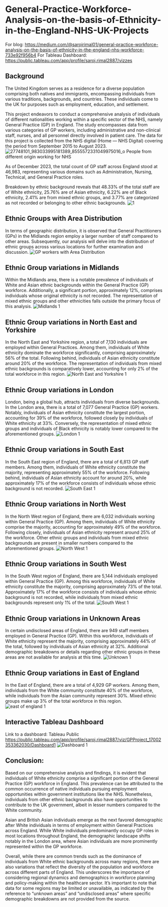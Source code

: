 # General-Practice-Workforce-Analysis-on-the-basis-of-Ethnicity-in-the-England-NHS-UK-Projects
For blog: https://medium.com/@sarojrimal01/general-practice-workforce-analysis-on-the-basis-of-ethnicity-in-the-england-nhs-workforce-733e92f956b4
For Tableau Dashboard: https://public.tableau.com/app/profile/saroj.rimal2887/vizzes

## Background
The United Kingdom serves as a residence for a diverse population comprising both natives and immigrants, encompassing individuals from various traditions, backgrounds, and countries. These individuals come to the UK for purposes such as employment, education, and settlement.

This project endeavors to conduct a comprehensive analysis of individuals of different nationalities working within a specific sector of the NHS, namely General Practice (GP) in England. The study encompasses data from various categories of GP workers, including administrative and non-clinical staff, nurses, and all personnel directly involved in patient care. The data for this project is collected from the NHS digital (Home — NHS Digital) covering the period from September 2015 to August 2023.
![27748101_983033995181389_8555572331049975016_o](https://github.com/sarojrimal/General-Practice-Workforce-Analysis-on-the-basis-of-Ethnicity-in-the-England-NHS-UK-Projects/assets/48502669/9125a973-bef7-4f5f-a2f3-be2a84330268)
People from different origin working for NHS

As of December 2023, the total count of GP staff across England stood at 46,983, representing various domains such as Administration, Nursing, Technical, and General Practice roles.

Breakdown by ethnic background reveals that 48.33% of the total staff are of White ethnicity, 25.76% are of Asian ethnicity, 6.22% are of Black ethnicity, 2.41% are from mixed ethnic groups, and 3.77% are categorized as not recorded or belonging to other ethnic backgrounds.
![1](https://github.com/sarojrimal/General-Practice-Workforce-Analysis-on-the-basis-of-Ethnicity-in-the-England-NHS-UK-Projects/assets/48502669/a47a9d0e-f1fe-4818-83ae-846801b88a80)


## Ethnic Groups with Area Distribution

In terms of geographic distribution, it is observed that General Practitioners (GPs) in the Midlands region employ a larger number of staff compared to other areas. Subsequently, our analysis will delve into the distribution of ethnic groups across various locations for further examination and discussion.
![GP workers with Area Distribution](https://github.com/sarojrimal/General-Practice-Workforce-Analysis-on-the-basis-of-Ethnicity-in-the-England-NHS-UK-Projects/assets/48502669/f8b75913-54df-4dc1-a22c-44600bd2be88)


## Ethnic Group variations in Midlands

Within the Midlands area, there is a notable prevalence of individuals of White and Asian ethnic backgrounds within the General Practice (GP) workforce. Additionally, a significant portion, approximately 12%, comprises individuals whose original ethnicity is not recorded. The representation of mixed ethnic groups and other ethnicities falls outside the primary focus of this analysis.
![Midlands 1](https://github.com/sarojrimal/General-Practice-Workforce-Analysis-on-the-basis-of-Ethnicity-in-the-England-NHS-UK-Projects/assets/48502669/68b7679c-374e-4a09-854d-e9728708cd42)


## Ethnic Group variations in North East and Yorkshire

In the North East and Yorkshire region, a total of 7,130 individuals are employed within General Practices. Among them, individuals of White ethnicity dominate the workforce significantly, comprising approximately 56% of the total. Following behind, individuals of Asian ethnicity constitute around 20% of the workforce. The representation of individuals from mixed ethnic backgrounds is comparatively lower, accounting for only 2% of the total workforce in this region.
![North East and Yorkshire 1](https://github.com/sarojrimal/General-Practice-Workforce-Analysis-on-the-basis-of-Ethnicity-in-the-England-NHS-UK-Projects/assets/48502669/997c23ff-f7f3-43f6-a690-b8b10a19062f)


## Ethnic Group variations in London

London, being a global hub, attracts individuals from diverse backgrounds. In the London area, there is a total of 7,077 General Practice (GP) workers. Notably, individuals of Asian ethnicity constitute the largest portion, accounting for 39% of the workforce, followed closely by individuals of White ethnicity at 33%. Conversely, the representation of mixed ethnic groups and individuals of Black ethnicity is notably lower compared to the aforementioned groups.
![London 1](https://github.com/sarojrimal/General-Practice-Workforce-Analysis-on-the-basis-of-Ethnicity-in-the-England-NHS-UK-Projects/assets/48502669/c7bc66e7-868b-4cf5-8915-2cc62fe7cd5d)


## Ethnic Group variations in South East

In the South East region of England, there are a total of 6,813 GP staff members. Among them, individuals of White ethnicity constitute the majority, representing approximately 55% of the workforce. Following behind, individuals of Asian ethnicity account for around 20%, while approximately 17% of the workforce consists of individuals whose ethnic background is not recorded.
![South East 1](https://github.com/sarojrimal/General-Practice-Workforce-Analysis-on-the-basis-of-Ethnicity-in-the-England-NHS-UK-Projects/assets/48502669/1d399b45-10fe-4a60-9222-67dc0c3ac9c7)


## Ethnic Group variations in North West

In the North West region of England, there are 6,032 individuals working within General Practice (GP). Among them, individuals of White ethnicity comprise the majority, accounting for approximately 49% of the workforce. Following closely, individuals of Asian ethnicity represent around 25% of the workforce. Other ethnic groups and individuals from mixed ethnic backgrounds are present in smaller numbers compared to the aforementioned groups.
![North West 1](https://github.com/sarojrimal/General-Practice-Workforce-Analysis-on-the-basis-of-Ethnicity-in-the-England-NHS-UK-Projects/assets/48502669/18d9ebcc-9c0e-44c7-89aa-3a8b959f3bdf)


## Ethnic Group variations in South West

In the South West region of England, there are 5,144 individuals employed within General Practice (GP). Among this workforce, individuals of White ethnicity constitute the majority, comprising approximately 73% of the total. Approximately 17% of the workforce consists of individuals whose ethnic background is not recorded, while individuals from mixed ethnic backgrounds represent only 1% of the total.
![South West 1](https://github.com/sarojrimal/General-Practice-Workforce-Analysis-on-the-basis-of-Ethnicity-in-the-England-NHS-UK-Projects/assets/48502669/3ab5c566-cfad-4966-84a0-a2cdcbda18d2)

## Ethnic Group variations in Unknown Areas

In certain undisclosed areas of England, there are 949 staff members employed in General Practice (GP). Within this workforce, individuals of White ethnicity represent the majority, comprising approximately 44% of the total, followed by individuals of Asian ethnicity at 32%. Additional demographic breakdowns or details regarding other ethnic groups in these areas are not available for analysis at this time.
![Unknown 1](https://github.com/sarojrimal/General-Practice-Workforce-Analysis-on-the-basis-of-Ethnicity-in-the-England-NHS-UK-Projects/assets/48502669/315b5ff8-69ac-4a41-a5f4-1ace6f6ecfd9)



## Ethnic Group variations in East of England

In the East of England, there are a total of 4,929 GP workers. Among them, individuals from the White community constitute 40% of the workforce, while individuals from the Asian community represent 30%. Mixed ethnic groups make up 3% of the total workforce in this region.
![east of england 1](https://github.com/sarojrimal/General-Practice-Workforce-Analysis-on-the-basis-of-Ethnicity-in-the-England-NHS-UK-Projects/assets/48502669/4730b105-6c12-49a2-9ffb-c1de8de3839d)



## Interactive Tableau Dashboard

Link to a dashboard: Tableau Public https://public.tableau.com/app/profile/saroj.rimal2887/viz/GPProject_17002353362030/Dashboard1
![Dashboard 1](https://github.com/sarojrimal/General-Practice-Workforce-Analysis-on-the-basis-of-Ethnicity-in-the-England-NHS-UK-Projects/assets/48502669/bff690f2-8a6f-43e7-aac0-b20384e994ea)

## Conclusion:
Based on our comprehensive analysis and findings, it is evident that individuals of White ethnicity comprise a significant portion of the General Practice (GP) workforce in England. This prevalence can be attributed to the common occurrence of native individuals pursuing employment opportunities within government institutions like the NHS. Nonetheless, individuals from other ethnic backgrounds also have opportunities to contribute to the UK government, albeit in lesser numbers compared to the White community.

Asian and British Asian individuals emerge as the next favored demographic after White individuals in terms of employment within General Practices across England. While White individuals predominantly occupy GP roles in most locations throughout England, the demographic landscape shifts notably in the London area, where Asian individuals are more prominently represented within the GP workforce.

Overall, while there are common trends such as the dominance of individuals from White ethnic backgrounds across many regions, there are also variations that reflect the diversity of the population and workforce across different parts of England. This underscores the importance of considering regional dynamics and demographics in workforce planning and policy-making within the healthcare sector. It’s important to note that data for some regions may be limited or unavailable, as indicated by the reference to “unknown areas” and “undisclosed areas” where specific demographic breakdowns are not provided from the source.





